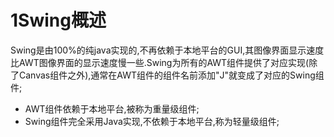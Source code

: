 ﻿# 1Swing概述
Swing是由100%的纯java实现的,不再依赖于本地平台的GUI,其图像界面显示速度比AWT图像界面的显示速度慢一些.Swing为所有的AWT组件提供了对应实现(除了Canvas组件之外),通常在AWT组件的组件名前添加"J"就变成了对应的Swing组件;

* AWT组件依赖于本地平台,被称为重量级组件;
* Swing组件完全采用Java实现,不依赖于本地平台,称为轻量级组件;


